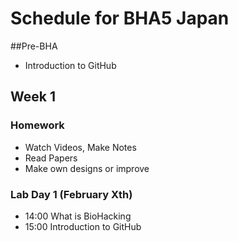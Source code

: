 # Schedule for BHA5 Japan

##Pre-BHA
- Introduction to GitHub

## Week 1

### Homework
- Watch Videos, Make Notes
- Read Papers
- Make own designs or improve

### Lab Day 1 (February Xth)
- 14:00 What is BioHacking
- 15:00 Introduction to GitHub

